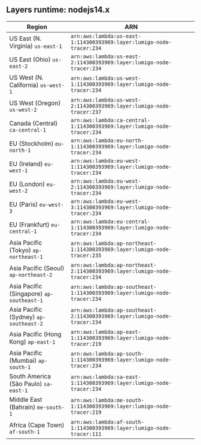Layers runtime: nodejs14.x
----
| Region | ARN |
| --- | --- |
|US East (N. Virginia)  `us-east-1`|`arn:aws:lambda:us-east-1:114300393969:layer:lumigo-node-tracer:234`|
|US East (Ohio)  `us-east-2`|`arn:aws:lambda:us-east-2:114300393969:layer:lumigo-node-tracer:234`|
|US West (N. California)  `us-west-1`|`arn:aws:lambda:us-west-1:114300393969:layer:lumigo-node-tracer:234`|
|US West (Oregon)  `us-west-2`|`arn:aws:lambda:us-west-2:114300393969:layer:lumigo-node-tracer:237`|
|Canada (Central)  `ca-central-1`|`arn:aws:lambda:ca-central-1:114300393969:layer:lumigo-node-tracer:234`|
|EU (Stockholm)  `eu-north-1`|`arn:aws:lambda:eu-north-1:114300393969:layer:lumigo-node-tracer:234`|
|EU (Ireland)  `eu-west-1`|`arn:aws:lambda:eu-west-1:114300393969:layer:lumigo-node-tracer:234`|
|EU (London)  `eu-west-2`|`arn:aws:lambda:eu-west-2:114300393969:layer:lumigo-node-tracer:234`|
|EU (Paris)  `eu-west-3`|`arn:aws:lambda:eu-west-3:114300393969:layer:lumigo-node-tracer:234`|
|EU (Frankfurt)  `eu-central-1`|`arn:aws:lambda:eu-central-1:114300393969:layer:lumigo-node-tracer:234`|
|Asia Pacific (Tokyo)  `ap-northeast-1`|`arn:aws:lambda:ap-northeast-1:114300393969:layer:lumigo-node-tracer:235`|
|Asia Pacific (Seoul)  `ap-northeast-2`|`arn:aws:lambda:ap-northeast-2:114300393969:layer:lumigo-node-tracer:234`|
|Asia Pacific (Singapore)  `ap-southeast-1`|`arn:aws:lambda:ap-southeast-1:114300393969:layer:lumigo-node-tracer:234`|
|Asia Pacific (Sydney)  `ap-southeast-2`|`arn:aws:lambda:ap-southeast-2:114300393969:layer:lumigo-node-tracer:234`|
|Asia Pacific (Hong Kong)  `ap-east-1`|`arn:aws:lambda:ap-east-1:114300393969:layer:lumigo-node-tracer:219`|
|Asia Pacific (Mumbai)  `ap-south-1`|`arn:aws:lambda:ap-south-1:114300393969:layer:lumigo-node-tracer:234`|
|South America (São Paulo)  `sa-east-1`|`arn:aws:lambda:sa-east-1:114300393969:layer:lumigo-node-tracer:234`|
|Middle East (Bahrain)  `me-south-1`|`arn:aws:lambda:me-south-1:114300393969:layer:lumigo-node-tracer:219`|
|Africa (Cape Town)  `af-south-1`|`arn:aws:lambda:af-south-1:114300393969:layer:lumigo-node-tracer:111`|
